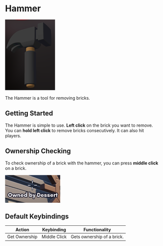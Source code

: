# Hammer

![Hammer](../../assets/chapter_2/tools/hammer.png)

The Hammer is a tool for removing bricks.

## Getting Started

The Hammer is simple to use. **Left click** on the brick you want to remove. You can **hold left click** to remove bricks consecutively. It can also hit players.

## Ownership Checking

To check ownership of a brick with the hammer, you can press **middle click** on a brick.

![Hammer Ownership](../../assets/chapter_2/tools/hammer_ownership.png)

## Default Keybindings

| Action        | Keybinding   | Functionality              |
|---------------|--------------|----------------------------|
| Get Ownership | Middle Click | Gets ownership of a brick. |
